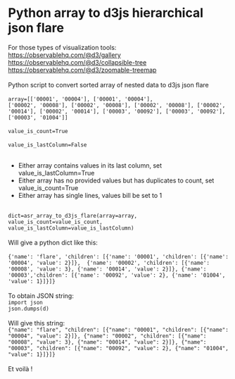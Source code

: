 # Python array to d3js hierarchical json flare
For those types of visualization tools:<br/>
https://observablehq.com/@d3/gallery<br/>
https://observablehq.com/@d3/collapsible-tree<br/>
https://observablehq.com/@d3/zoomable-treemap<br/>
<br/>
Python script to convert sorted array of nested data to d3js json flare<br/><br/>
<code>array=[['00001', '00004'], ['00001', '00004'], ['00002', '00008'], ['00002', '00008'], ['00002', '00008'], ['00002', '00014'], ['00002', '00014'], ['00003', '00092'], ['00003', '00092'], ['00003', '01004']]</code>
<br/><br/>
<code>value_is_count=True </code><br/>
<code>value_is_lastColumn=False </code><br/>
<br/>
* Either array contains values in its last column, set value_is_lastColumn=True<br/>
* Either array has no provided values but has duplicates to count, set value_is_count=True<br/>
* Either array has single lines, values bill be set to 1<br/>
<br/>
<code>dict=asr_array_to_d3js_flare(array=array, value_is_count=value_is_count, value_is_lastColumn=value_is_lastColumn)</code><br/>
<br/>Will give a python dict like this:<br/><br/>
<code>{'name': 'flare', 'children': [{'name': '00001', 'children': [{'name': '00004', 'value': 2}]},  {'name': '00002', 'children': [{'name': '00008', 'value': 3}, {'name': '00014', 'value': 2}]}, {'name': '00003','children': [{'name': '00092', 'value': 2}, {'name': '01004', 'value': 1}]}]}</code><br/>
<br/>
To obtain JSON string: <br/>
<code>import json</code><br/>
<code>json.dumps(d)</code><br/><br/>
Will give this string:<br/>
<code>{"name": "flare", "children": [{"name": "00001", "children": [{"name": "00004", "value": 2}]}, {"name": "00002", "children": [{"name": "00008", "value": 3}, {"name": "00014", "value": 2}]}, {"name": "00003", "children": [{"name": "00092", "value": 2}, {"name": "01004", "value": 1}]}]}</code>
<br/>
<br/>
Et voilà !
